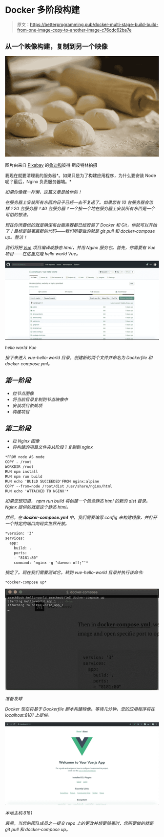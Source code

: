 # Docker 多阶段构建

> 原文：<https://betterprogramming.pub/docker-multi-stage-build-build-from-one-image-copy-to-another-image-c76cdc62ba7e>

## 从一个映像构建，复制到另一个映像

![](img/b7267cee03631faee4683cca4f0d3843.png)

图片由来自 [Pixabay](https://pixabay.com/?utm_source=link-attribution&utm_medium=referral&utm_campaign=image&utm_content=943245) 的[鲁迪和](https://pixabay.com/users/Skitterphoto-324082/?utm_source=link-attribution&utm_medium=referral&utm_campaign=image&utm_content=943245)彼得·斯皮特林拍摄

我现在就要清理我的服务器*。如果只是为了构建应用程序，为什么要安装 Node 呢？最后，Nginx 负责服务器端。*

*如果你像我一样懒，这篇文章是给你的！*

*在服务器上安装所有东西的日子已经一去不复返了。如果您有 10 台服务器会怎样？20 台服务器？40 台服务器？一个接一个地在服务器上安装所有东西是一个可怕的想法。*

*现在你所要做的就是确保每台服务器都已经安装了 Docker 和 Git，你就可以开始了！目标是部署最新的代码——我们所要做的就是 git pull 和 docker-compose up。整洁！*

*我们将把 [Vue](https://vuejs.org/) 项目编译成静态 html，并用 Nginx 服务它。首先，你需要有 Vue 项目——在这里克隆 hello world Vue。*

*![](img/df0a5b8d4c705329d67f85890c076f79.png)*

*hello world Vue*

*接下来进入 *vue-hello-world* 目录，创建新的两个文件并命名为 Dockerfile 和 docker-compose.yml。*

## *第一阶段*

*   *拉节点图像*
*   *将当前目录复制到节点映像中*
*   *安装项目依赖项*
*   *构建项目*

## *第二阶段*

*   *拉 Nginx 图像*
*   *将构建的项目文件夹从阶段 1 复制到 nginx*

```
*FROM node AS node
COPY . /root
WORKDIR /root
RUN npm install
RUN npm run build
RUN echo 'BUILD SUCCEEDED'FROM nginx:alpine
COPY --from=node /root/dist /usr/share/nginx/html
RUN echo 'ATTACHED TO NGINX'*
```

*如果您想知道， *npm run build* 将创建一个包含静态 html 的新的 *dist 目录*。Nginx 提供的就是这个静态 html。*

*然后，在 **docker-compose.yml** 中，我们需要编写 config 来构建镜像，并打开一个特定的端口向现实世界开放。*

```
*version: '3'
services:
  app:
    build: .
    ports:
    - "8181:80"
    command: 'nginx -g "daemon off;"'*
```

*搞定了。现在我们需要测试它。转到 *vue-hello-world* 目录并执行该命令:*

```
*docker-compose up*
```

*![](img/fa28d859728d5ecdf205390765bca861.png)*

*准备发球*

*Docker 现在将基于 Dockerfile 脚本构建映像。等待几分钟，您的应用程序将在 localhost:8181 上提供。*

*![](img/5686843329669e83abe305e843e08f49.png)*

*本地主机:8181*

*最后，当您的团队成员之一提交 repo 上的更改并想要部署时，您所要做的就是 git pull 和 docker-compose up。*